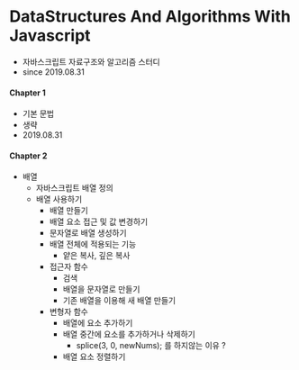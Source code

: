 # DataStructures And Algorithms With Javascript
- 자바스크립트 자료구조와 알고리즘 스터디
- since 2019.08.31


#### Chapter 1 
- 기본 문법
- 생략
- 2019.08.31

#### Chapter 2
- 배열
    - 자바스크립트 배열 정의
    - 배열 사용하기
        - 배열 만들기
        - 배열 요소 접근 및 값 변경하기
        - 문자열로 배열 생성하기
        - 배열 전체에 적용되는 기능
            - 얕은 복사, 깊은 복사
        - 접근자 함수
            - 검색
            - 배열을 문자열로 만들기
            - 기존 배열을 이용해 새 배열 만들기
        - 변형자 함수
            - 배열에 요소 추가하기
            - 배열 중간에 요소를 추가하거나 삭제하기
                - splice(3, 0, newNums); 를 하지않는 이유 ?
            - 배열 요소 정렬하기
